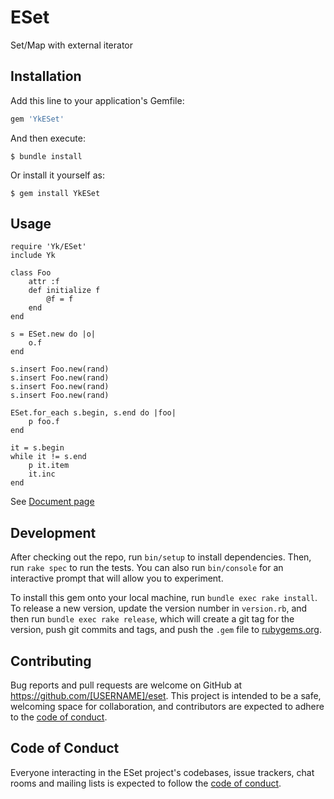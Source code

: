 # ESet

Set/Map with external iterator

## Installation

Add this line to your application's Gemfile:

```ruby
gem 'YkESet'
```

And then execute:

    $ bundle install

Or install it yourself as:

    $ gem install YkESet

## Usage  

    require 'Yk/ESet'
    include Yk

    class Foo
        attr :f  
	    def initialize f  
		    @f = f  
	    end  
    end  

    s = ESet.new do |o|  
	    o.f  
    end  

    s.insert Foo.new(rand)  
    s.insert Foo.new(rand)  
    s.insert Foo.new(rand)  
    s.insert Foo.new(rand)  
    
    ESet.for_each s.begin, s.end do |foo|  
	    p foo.f  
    end  
    
    it = s.begin  
    while it != s.end  
	    p it.item  
	    it.inc  
    end  
    
See [Document page](https://yougaein.github.io/eset/index.html)  


## Development

After checking out the repo, run `bin/setup` to install dependencies. Then, run `rake spec` to run the tests. You can also run `bin/console` for an interactive prompt that will allow you to experiment.

To install this gem onto your local machine, run `bundle exec rake install`. To release a new version, update the version number in `version.rb`, and then run `bundle exec rake release`, which will create a git tag for the version, push git commits and tags, and push the `.gem` file to [rubygems.org](https://rubygems.org).

## Contributing

Bug reports and pull requests are welcome on GitHub at https://github.com/[USERNAME]/eset. This project is intended to be a safe, welcoming space for collaboration, and contributors are expected to adhere to the [code of conduct](https://github.com/[USERNAME]/eset/blob/master/CODE_OF_CONDUCT.md).


## Code of Conduct

Everyone interacting in the ESet project's codebases, issue trackers, chat rooms and mailing lists is expected to follow the [code of conduct](https://github.com/[USERNAME]/eset/blob/master/CODE_OF_CONDUCT.md).
